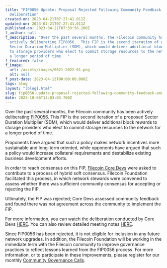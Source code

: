 ```yaml
---
title: "FIP0056 Update: Proposal Rejected Following Community Feedback and
  Deliberation"
created-on: 2023-04-21T07:27:41.011Z
updated-on: 2023-04-21T07:27:41.011Z
published-on: 2023-04-21T07:33:56.200Z
f_author: null
f_description: "Over the past several months, the Filecoin community has been
  actively deliberating FIP0056.  This FIP is the second iteration of a proposed
  Sector Duration Multiplier (SDM), which would deliver additional block rewards
  to storage providers who elect to commit storage resources to the network for
  a longer period of time.  "
f_featured: false
f_image:
  url: /assets/images/0621-2022-01.png
  alt: null
f_post-date: 2023-04-13T00:00:00.000Z
tags: blog
layout: "[blog].html"
slug: fip0056-update-proposal-rejected-following-community-feedback-and-deliberation
date: 2023-10-06T13:03:03.700Z
---
```


Over the past several months, the Filecoin community has been actively deliberating [FIP0056](https://github.com/filecoin-project/FIPs/blob/master/FIPS/fip-0056.md). This FIP is the second iteration of a proposed Sector Duration Multiplier (SDM), which would deliver additional block rewards to storage providers who elect to commit storage resources to the network for a longer period of time.

Proponents have argued that such a policy makes network incentives more sustainable and long-term oriented, while opponents have argued that such a policy would increase collateral requirements and destabilize existing business development efforts.

In order to reach consensus on this FIP, [Filecoin Core Devs](https://github.com/filecoin-project/core-devs/blob/master/Core%20Devs%20Participant%20List) were asked to contribute to a process of hybrid soft consensus. Filecoin Foundation facilitated this process, in which network stewards were convened to assess whether there was sufficient community consensus for accepting or rejecting the FIP.

Ultimately, the FIP was rejected; Core Devs assessed community feedback and found there was not agreement across the community to implement the FIP.

For more information, you can watch the deliberation conducted by Core Devs [HERE](https://www.youtube.com/watch?v=upUHn21ZIlQ). You can also review detailed meeting notes [HERE](https://github.com/filecoin-project/core-devs/blob/master/Core%20Dev%20Meetings/Meeting%200056.md).

Since FIP0056 has been rejected, it is not eligible for inclusion in any future network upgrades. In addition, the Filecoin Foundation will be working in the immediate term with the Filecoin community to improve governance practices to reflect lessons learned from the FIP0056 process. For more information, or to participate in these improvements, please register for our monthly [Community Governance Calls](https://fil-org.zoom.us/meeting/register/tZMkf-2qpjIqEt3nkeKh_7f7_F6wPm76zbTw#/registration).
